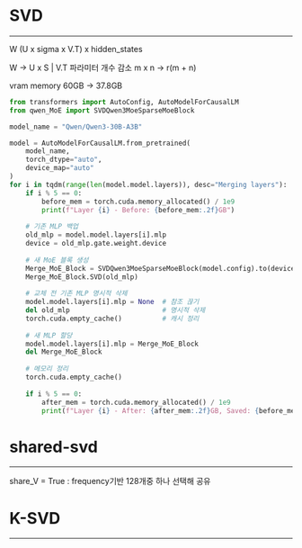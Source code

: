 # SVD
---------------------
W (U x sigma x V.T) x hidden_states 

W -> U x S | V.T 파라미터 개수 감소 
m x n -> r(m + n) 

vram memory 60GB -> 37.8GB 

```python
from transformers import AutoConfig, AutoModelForCausalLM
from qwen_MoE import SVDQwen3MoeSparseMoeBlock

model_name = "Qwen/Qwen3-30B-A3B"

model = AutoModelForCausalLM.from_pretrained(
    model_name,
    torch_dtype="auto",
    device_map="auto"
)
for i in tqdm(range(len(model.model.layers)), desc="Merging layers"):
    if i % 5 == 0:
        before_mem = torch.cuda.memory_allocated() / 1e9
        print(f"Layer {i} - Before: {before_mem:.2f}GB")
    
    # 기존 MLP 백업
    old_mlp = model.model.layers[i].mlp
    device = old_mlp.gate.weight.device
    
    # 새 MoE 블록 생성
    Merge_MoE_Block = SVDQwen3MoeSparseMoeBlock(model.config).to(device)
    Merge_MoE_Block.SVD(old_mlp)
    
    # 교체 전 기존 MLP 명시적 삭제
    model.model.layers[i].mlp = None  # 참조 끊기
    del old_mlp                       # 명시적 삭제
    torch.cuda.empty_cache()          # 캐시 정리
    
    # 새 MLP 할당
    model.model.layers[i].mlp = Merge_MoE_Block
    del Merge_MoE_Block
    
    # 메모리 정리
    torch.cuda.empty_cache()
    
    if i % 5 == 0:
        after_mem = torch.cuda.memory_allocated() / 1e9
        print(f"Layer {i} - After: {after_mem:.2f}GB, Saved: {before_mem-after_mem:.2f}GB")

```
# shared-svd
----------------------
share_V = True
: frequency기반 128개중 하나 선택해 공유
# K-SVD
----------------------

